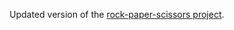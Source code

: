 Updated version of the [rock-paper-scissors project](https://www.theodinproject.com/courses/web-development-101/lessons/dom-manipulation#practice).